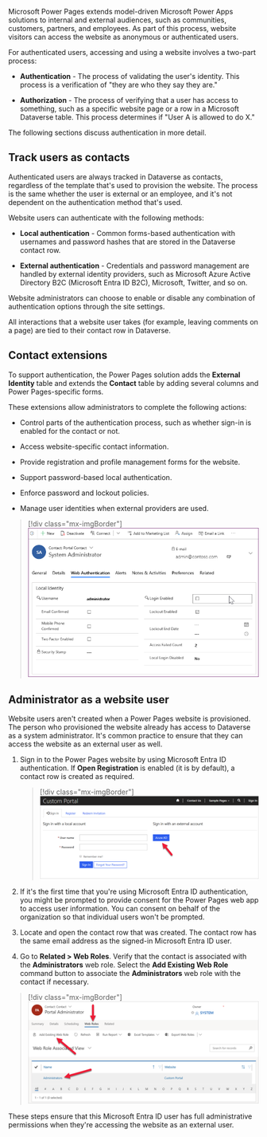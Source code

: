 Microsoft Power Pages extends model-driven Microsoft Power Apps solutions to internal and external audiences, such as communities, customers, partners, and employees. As part of this process, website visitors can access the website as anonymous or authenticated users.

For authenticated users, accessing and using a website involves a two-part process:

- **Authentication** - The process of validating the user's identity. This process is a verification of "they are who they say they are."

- **Authorization** - The process of verifying that a user has access to something, such as a specific website page or a row in a Microsoft Dataverse table. This process determines if "User A is allowed to do X."

The following sections discuss authentication in more detail.

## Track users as contacts

Authenticated users are always tracked in Dataverse as contacts, regardless of the template that's used to provision the website. The process is the same whether the user is external or an employee, and it's not dependent on the authentication method that's used.

Website users can authenticate with the following methods:

- **Local authentication** - Common forms-based authentication with usernames and password hashes that are stored in the Dataverse contact row.

- **External authentication** - Credentials and password management are handled by external identity providers, such as Microsoft Azure Active Directory B2C (Microsoft Entra ID B2C), Microsoft, Twitter, and so on.

Website administrators can choose to enable or disable any combination of authentication options through the site settings.

All interactions that a website user takes (for example, leaving comments on a page) are tied to their contact row in Dataverse.

## Contact extensions

To support authentication, the Power Pages solution adds the **External Identity** table and extends the **Contact** table by adding several columns and Power Pages-specific forms.

These extensions allow administrators to complete the following actions:

- Control parts of the authentication process, such as whether sign-in is enabled for the contact or not.

- Access website-specific contact information.

- Provide registration and profile management forms for the website.

- Support password-based local authentication.

- Enforce password and lockout policies.

- Manage user identities when external providers are used.

> [!div class="mx-imgBorder"]
> [![Screenshot of a contact Web Authentication form.](../media/contact-web-authentication-form.png)](../media/contact-web-authentication-form.png#lightbox)

## Administrator as a website user

Website users aren't created when a Power Pages website is provisioned. The person who provisioned the website already has access to Dataverse as a system administrator. It's common practice to ensure that they can access the website as an external user as well.

1. Sign in to the Power Pages website by using Microsoft Entra ID authentication. If **Open Registration** is enabled (it is by default), a contact row is created as required.

   > [!div class="mx-imgBorder"]
   > [![Screenshot of the Microsoft Entra ID option beneath the Sign in with an external account section.](../media/sign-azure-ad.png)](../media/sign-azure-ad.png#lightbox)

1. If it's the first time that you're using Microsoft Entra ID authentication, you might be prompted to provide consent for the Power Pages web app to access user information. You can consent on behalf of the organization so that individual users won't be prompted.

1. Locate and open the contact row that was created. The contact row has the same email address as the signed-in Microsoft Entra ID user.

1. Go to **Related > Web Roles**. Verify that the contact is associated with the **Administrators** web role. Select the **Add Existing Web Role** command button to associate the **Administrators** web role with the contact if necessary.

> [!div class="mx-imgBorder"]
> [![Screenshot of assigning the Administrator web role for administrators.](../media/assign-administrators-web-roles.png)](../media/assign-administrators-web-roles.png#lightbox)

These steps ensure that this Microsoft Entra ID user has full administrative permissions when they're accessing the website as an external user.
